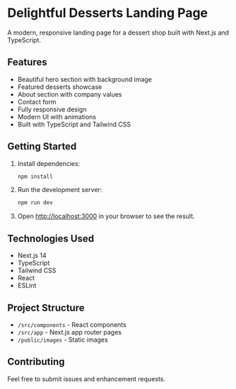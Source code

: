 # Delightful Desserts Landing Page

A modern, responsive landing page for a dessert shop built with Next.js and TypeScript.

## Features

- Beautiful hero section with background image
- Featured desserts showcase
- About section with company values
- Contact form
- Fully responsive design
- Modern UI with animations
- Built with TypeScript and Tailwind CSS

## Getting Started

1. Install dependencies:
   ```bash
   npm install
   ```

2. Run the development server:
   ```bash
   npm run dev
   ```

3. Open [http://localhost:3000](http://localhost:3000) in your browser to see the result.

## Technologies Used

- Next.js 14
- TypeScript
- Tailwind CSS
- React
- ESLint

## Project Structure

- `/src/components` - React components
- `/src/app` - Next.js app router pages
- `/public/images` - Static images

## Contributing

Feel free to submit issues and enhancement requests.
